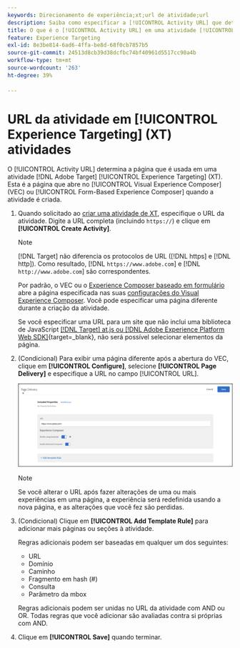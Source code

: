 ```yaml
---
keywords: Direcionamento de experiência;xt;url de atividade;url
description: Saiba como especificar a [!UICONTROL Activity URL] que determina a página que é usada no teste e que é aberta quando a atividade [!UICONTROL Experience Targeting] é criada usando  [!DNL Adobe Target].
title: O que é o [!UICONTROL Activity URL] em uma atividade [!UICONTROL Experience Targeting] (XT)?
feature: Experience Targeting
exl-id: 8e3be814-6ad6-4ffa-be8d-68f0cb7857b5
source-git-commit: 24513d8cb39d38dcfbc74bf40961d5517cc90a4b
workflow-type: tm+mt
source-wordcount: '263'
ht-degree: 39%

---
```


# URL da atividade em [!UICONTROL Experience Targeting] (XT) atividades

O [!UICONTROL Activity URL] determina a página que é usada em uma atividade [!DNL Adobe Target] [!UICONTROL Experience Targeting] (XT). Esta é a página que abre no [!UICONTROL Visual Experience Composer] (VEC) ou [!UICONTROL Form-Based Experience Composer] quando a atividade é criada.

1. Quando solicitado ao [criar uma atividade de XT](/help/main/c-activities/t-experience-target/t-xt-create/xt-create.md), especifique o URL da atividade. Digite a URL completa (incluindo `https://`) e clique em **[!UICONTROL Create Activity]**.

   >[!NOTE]
   >
   >[!DNL Target] não diferencia os protocolos de URL ([!DNL https] e [!DNL http]). Como resultado, [!DNL `https://www.adobe.com`] e [!DNL `http://www.adobe.com`] são correspondentes.
   >
   >Por padrão, o VEC ou o [Experience Composer baseado em formulário](/help/main/c-experiences/form-experience-composer.md) abre a página especificada nas suas [configurações do Visual Experience Composer](/help/main/administrating-target/visual-experience-composer-set-up.md). Você pode especificar uma página diferente durante a criação da atividade.
   >
   >Se você especificar uma URL para um site que não inclui uma biblioteca de JavaScript [[!DNL Target] at.js ou [!DNL Adobe Experience Platform Web SDK]](https://experienceleague.adobe.com/docs/target-dev/developer/client-side/overview.html){target=_blank}, não será possível selecionar elementos da página.

1. (Condicional) Para exibir uma página diferente após a abertura do VEC, clique em **[!UICONTROL Configure]**, selecione **[!UICONTROL Page Delivery]** e especifique a URL no campo [!UICONTROL URL].

   ![Caixa de diálogo Entrega de página](/help/main/c-activities/t-experience-target/t-xt-create/assets/url-config-new.png)

   >[!NOTE]
   >
   >Se você alterar o URL após fazer alterações de uma ou mais experiências em uma página, a experiência será redefinida usando a nova página, e as alterações que você fez são perdidas.

1. (Condicional) Clique em **[!UICONTROL Add Template Rule]** para adicionar mais páginas ou seções à atividade.

   Regras adicionais podem ser baseadas em qualquer um dos seguintes:

   * URL
   * Domínio
   * Caminho
   * Fragmento em hash (#)
   * Consulta
   * Parâmetro da mbox

   Regras adicionais podem ser unidas no URL da atividade com AND ou OR. Todas regras que você adicionar são avaliadas contra si próprias com AND.

1. Clique em **[!UICONTROL Save]** quando terminar.
